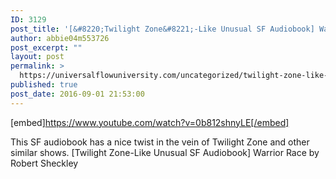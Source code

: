 ```yaml
---
ID: 3129
post_title: '[&#8220;Twilight Zone&#8221;-Like Unusual SF Audiobook] Warrior Race'
author: abbie04m553726
post_excerpt: ""
layout: post
permalink: >
  https://universalflowuniversity.com/uncategorized/twilight-zone-like-unusual-sf-audiobook-warrior-race/
published: true
post_date: 2016-09-01 21:53:00
---
```

[embed]https://www.youtube.com/watch?v=0b812shnyLE[/embed]<br>
<p>This SF audiobook has a nice twist in the vein of Twilight Zone and other similar shows.
[Twilight Zone-Like Unusual SF Audiobook] Warrior Race by Robert Sheckley</p>
